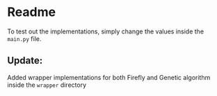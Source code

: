 # Readme
To test out the implementations, simply change the values inside the `main.py` file.


## Update:
Added wrapper implementations for both Firefly and Genetic algorithm inside the `wrapper` directory